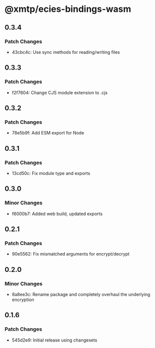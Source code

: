 # @xmtp/ecies-bindings-wasm

## 0.3.4

### Patch Changes

- 43cbc4c: Use sync methods for reading/writing files

## 0.3.3

### Patch Changes

- f2f7604: Change CJS module extension to .cjs

## 0.3.2

### Patch Changes

- 78e5b9f: Add ESM export for Node

## 0.3.1

### Patch Changes

- 13cd50c: Fix module type and exports

## 0.3.0

### Minor Changes

- f6000b7: Added web build, updated exports

## 0.2.1

### Patch Changes

- 90e5562: Fix mismatched arguments for encrypt/decrypt

## 0.2.0

### Minor Changes

- 8a8ee3c: Rename package and completely overhaul the underlying encryption

## 0.1.6

### Patch Changes

- 545d2e9: Initial release using changesets
